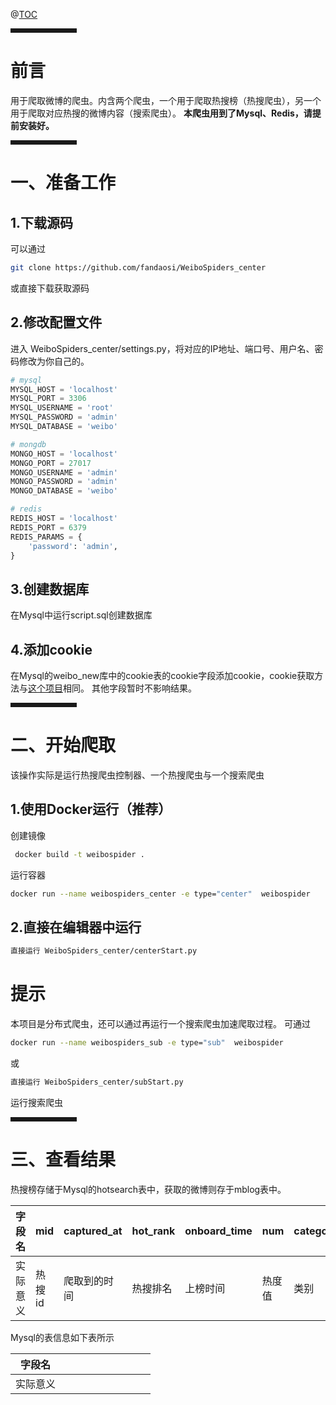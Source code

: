 
@[TOC](目录)


<hr style=" border:solid; width:100px; height:1px;" color=#000000 size=1">


# 前言

用于爬取微博的爬虫。内含两个爬虫，一个用于爬取热搜榜（热搜爬虫），另一个用于爬取对应热搜的微博内容（搜索爬虫）。
**本爬虫用到了Mysql、Redis，请提前安装好。**

<hr style=" border:solid; width:100px; height:1px;" color=#000000 size=1">

# 一、准备工作

## 1.下载源码

可以通过

```bash
git clone https://github.com/fandaosi/WeiboSpiders_center
```

或直接下载获取源码

## 2.修改配置文件

进入 WeiboSpiders_center/settings.py，将对应的IP地址、端口号、用户名、密码修改为你自己的。

```python
# mysql
MYSQL_HOST = 'localhost'
MYSQL_PORT = 3306
MYSQL_USERNAME = 'root'
MYSQL_PASSWORD = 'admin'
MYSQL_DATABASE = 'weibo'

# mongdb
MONGO_HOST = 'localhost'
MONGO_PORT = 27017
MONGO_USERNAME = 'admin'
MONGO_PASSWORD = 'admin'
MONGO_DATABASE = 'weibo'

# redis
REDIS_HOST = 'localhost'
REDIS_PORT = 6379
REDIS_PARAMS = {
    'password': 'admin',
}
```

## 3.创建数据库

在Mysql中运行script.sql创建数据库

## 4.添加cookie

在Mysql的weibo_new库中的cookie表的cookie字段添加cookie，cookie获取方法与[这个项目](https://github.com/dataabc/weiboSpider/blob/master/docs/cookie.md)相同。
其他字段暂时不影响结果。
<hr style=" border:solid; width:100px; height:1px;" color=#000000 size=1">

# 二、开始爬取

该操作实际是运行热搜爬虫控制器、一个热搜爬虫与一个搜索爬虫

## 1.使用Docker运行（推荐）

创建镜像

```bash
 docker build -t weibospider .
```

 运行容器

```bash
docker run --name weibospiders_center -e type="center"  weibospider
```


## 2.直接在编辑器中运行

```bash
直接运行 WeiboSpiders_center/centerStart.py
```


# 提示

本项目是分布式爬虫，还可以通过再运行一个搜索爬虫加速爬取过程。
可通过

```bash
docker run --name weibospiders_sub -e type="sub"  weibospider
```

或

```bash
直接运行 WeiboSpiders_center/subStart.py
```

运行搜索爬虫
<hr style=" border:solid; width:100px; height:1px;" color=#000000 size=1">

# 三、查看结果

热搜榜存储于Mysql的hotsearch表中，获取的微博则存于mblog表中。

| 字段名   | mid    | captured_at  | hot_rank | onboard_time | num    | category | word |
| -------- | ------ | ------------ | -------- | ------------ | ------ | -------- | ---- |
| 实际意义 | 热搜id | 爬取到的时间 | 热搜排名 | 上榜时间     | 热度值 | 类别     | 内容 |

Mysql的表信息如下表所示

| 字段名   |      |      |      |      |      |      |      |      |      |
| -------- | ---- | ---- | ---- | ---- | ---- | ---- | ---- | ---- | ---- |
| 实际意义 |      |      |      |      |      |      |      |      |      |